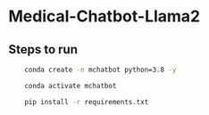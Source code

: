 # Medical-Chatbot-Llama2

## Steps to run

```Bash
    conda create -n mchatbot python=3.8 -y
```

```Bash
    conda activate mchatbot
```

```Bash
    pip install -r requirements.txt
```